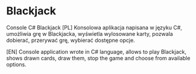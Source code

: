 # Blackjack
Console C# Blackjack
[PL]
Konsolowa aplikacja napisana w języku C#, umożliwia grę w Blackjacka, wyświetla wylosowane karty, pozwala dobierać, przerywać grę, wybierać dostępne opcje.

[EN]
Console application wrote in C# language, allows to play Blackjack, shows drawn cards, draw them, stop the game and choose from available options. 
